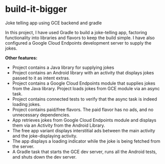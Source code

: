 # build-it-bigger
Joke telling app using GCE backend and gradle

In this project, I have used Gradle to build a joke-telling app, factoring functionality into libraries and flavors to keep the build simple.
I have also configured a Google Cloud Endpoints development server to supply the jokes.

<b>Other features: </b>
<ul>
  <li>Project contains a Java library for supplying jokes</li>
  <li>Project contains an Android library with an activity that displays jokes passed to it as intent extras.</li>
  <li>Project contains a Google Cloud Endpoints module that supplies jokes from the Java library. Project loads jokes from GCE module via an async task.</li>
  <li>Project contains connected tests to verify that the async task is indeed loading jokes.</li>
  <li>Project contains paid/free flavors. The paid flavor has no ads, and no unnecessary dependencies.</li>
  <li>App retrieves jokes from Google Cloud Endpoints module and displays them via an Activity from the Android Library.</li>
  <li>The free app variant displays interstitial ads between the main activity and the joke-displaying activity.</li>
  <li>The app displays a loading indicator while the joke is being fetched from the server.</li>
  <li>A Gradle task that starts the GCE dev server, runs all the Android tests, and shuts down the dev server.</li>
</ul>
